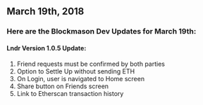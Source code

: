 ## March 19th, 2018

### Here are the Blockmason Dev Updates for March 19th:

#### Lndr Version 1.0.5 Update:

1. Friend requests must be confirmed by both parties
2. Option to Settle Up without sending ETH
3. On Login, user is navigated to Home screen
4. Share button on Friends screen
5. Link to Etherscan transaction history
